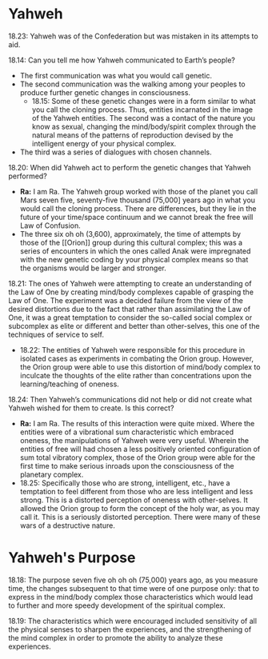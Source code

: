# Yahweh
18.23: Yahweh was of the Confederation but was mistaken in its attempts to aid.

18.14: Can you tell me how Yahweh communicated to Earth’s people?
- The first communication was what you would call genetic.
- The second communication was the walking among your peoples to produce further genetic changes in consciousness.
	- 18.15: Some of these genetic changes were in a form similar to what you call the cloning process. Thus, entities incarnated in the image of the Yahweh entities. The second was a contact of the nature you know as sexual, changing the mind/body/spirit complex through the natural means of the patterns of reproduction devised by the intelligent energy of your physical complex.
- The third was a series of dialogues with chosen channels.

18.20: When did Yahweh act to perform the genetic changes that Yahweh performed?
- **Ra:** I am Ra. The Yahweh group worked with those of the planet you call Mars seven five, seventy-five thousand (75,000] years ago in what you would call the cloning process. There are differences, but they lie in the future of your time/space continuum and we cannot break the free will Law of Confusion.
- The three six oh oh (3,600), approximately, the time of attempts by those of the [[Orion]] group during this cultural complex; this was a series of encounters in which the ones called Anak were impregnated with the new genetic coding by your physical complex means so that the organisms would be larger and stronger.

18.21: The ones of Yahweh were attempting to create an understanding of the Law of One by creating mind/body complexes capable of grasping the Law of One. The experiment was a decided failure from the view of the desired distortions due to the fact that rather than assimilating the Law of One, it was a great temptation to consider the so-called social complex or subcomplex as elite or different and better than other-selves, this one of the techniques of service to self.
- 18.22: The entities of Yahweh were responsible for this procedure in isolated cases as experiments in combating the Orion group. However, the Orion group were able to use this distortion of mind/body complex to inculcate the thoughts of the elite rather than concentrations upon the learning/teaching of oneness.

18.24: Then Yahweh’s communications did not help or did not create what Yahweh wished for them to create. Is this correct?
- **Ra:** I am Ra. The results of this interaction were quite mixed. Where the entities were of a vibrational sum characteristic which embraced oneness, the manipulations of Yahweh were very useful. Wherein the entities of free will had chosen a less positively oriented configuration of sum total vibratory complex, those of the Orion group were able for the first time to make serious inroads upon the consciousness of the planetary complex.
- 18.25: Specifically those who are strong, intelligent, etc., have a temptation to feel different from those who are less intelligent and less strong. This is a distorted perception of oneness with other-selves. It allowed the Orion group to form the concept of the holy war, as you may call it. This is a seriously distorted perception. There were many of these wars of a destructive nature.
# Yahweh's Purpose
18.18: The purpose seven five oh oh oh (75,000) years ago, as you measure time, the changes subsequent to that time were of one purpose only: that to express in the mind/body complex those characteristics which would lead to further and more speedy development of the spiritual complex.

18.19: The characteristics which were encouraged included sensitivity of all the physical senses to sharpen the experiences, and the strengthening of the mind complex in order to promote the ability to analyze these experiences.

